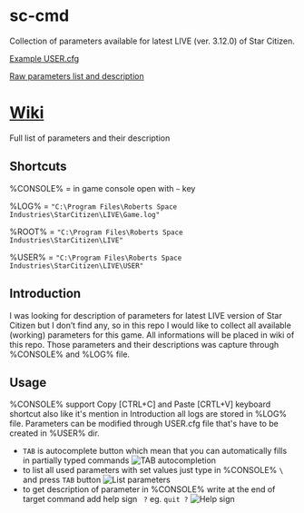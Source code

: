 # sc-cmd
Collection of parameters available for latest LIVE (ver. 3.12.0) of Star Citizen.

[Example USER.cfg](https://github.com/emilwojcik93/sc-cmd/blob/main/LOWEST_USER.cfg)

[Raw parameters list and description](https://github.com/emilwojcik93/sc-cmd/blob/main/parameters.txt)

# [Wiki](https://github.com/emilwojcik93/sc-cmd/wiki)
Full list of parameters and their description

## Shortcuts
%CONSOLE% = in game console open with `~` key

%LOG% = `"C:\Program Files\Roberts Space Industries\StarCitizen\LIVE\Game.log"`

%ROOT% = `"C:\Program Files\Roberts Space Industries\StarCitizen\LIVE"`

%USER% = `"C:\Program Files\Roberts Space Industries\StarCitizen\LIVE\USER"`

## Introduction
I was looking for description of parameters for latest LIVE version of Star Citizen but I don’t find any, so in this repo I would like to collect all available (working) parameters for this game. All informations will be placed in wiki of this repo. Those parameters and their descriptions was capture through %CONSOLE% and %LOG% file.

## Usage
%CONSOLE% support Copy [CTRL+C] and Paste [CRTL+V] keyboard shortcut also like it's mention in Introduction all logs are stored in %LOG% file. Parameters can be modified through USER.cfg file that's have to be created in %USER% dir.

   - `TAB` is autocomplete button which mean that you can automatically fills in partially typed commands
   ![TAB autocompletion](https://github.com/emilwojcik93/sc-cmd/blob/main/TAB_autocompletion.gif)
   - to list all used parameters with set values just type in %CONSOLE% `\` and press `TAB` button
   ![List parameters](https://github.com/emilwojcik93/sc-cmd/blob/main/list_parameters.gif)
   - to get description of parameter in %CONSOLE% write at the end of target command add help sign ` ?` eg. `quit ?`
   ![Help sign](https://github.com/emilwojcik93/sc-cmd/blob/main/help_example.gif)
